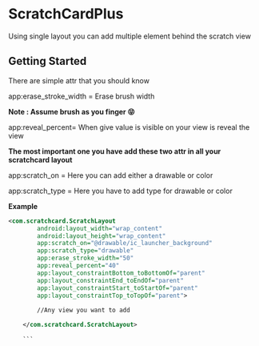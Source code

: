 # ScratchCardPlus
Using single layout you can add multiple element behind the scratch view

## Getting Started

There are simple attr that you should know

app:erase_stroke_width = Erase brush width 

**Note : Assume brush as you finger :stuck_out_tongue_closed_eyes:**

app:reveal_percent= When give value is visible on your view is reveal the view

**The most important one you have add these two attr in all your scratchcard layout**

app:scratch_on = Here you can add either a drawable or color

app:scratch_type = Here you have to add type for drawable or color


**Example**

```xml
<com.scratchcard.ScratchLayout
        android:layout_width="wrap_content"
        android:layout_height="wrap_content"
        app:scratch_on="@drawable/ic_launcher_background"
        app:scratch_type="drawable"
        app:erase_stroke_width="50"
        app:reveal_percent="40"
        app:layout_constraintBottom_toBottomOf="parent"
        app:layout_constraintEnd_toEndOf="parent"
        app:layout_constraintStart_toStartOf="parent"
        app:layout_constraintTop_toTopOf="parent">
        
        //Any view you want to add

    </com.scratchcard.ScratchLayout>
    
    ```
